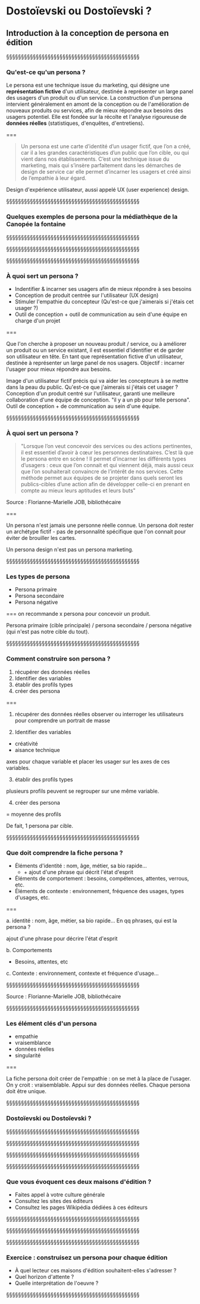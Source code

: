 <!-- .slide: data-background-image="img/" data-background-size="contain" -->
<!-- .slide: class="hover"-->


# Dostoïevski ou Dostoïevski ?
## Introduction à la conception de persona en édition


§§§§§§§§§§§§§§§§§§§§§§§§§§§§§§§§§§§§§§§§§§§§§
<!-- .slide: data-background-image="img/" data-background-size="contain" -->
<!-- .slide: class="hover"-->

### Qu'est-ce qu'un persona ?
Le persona est une technique issue du marketing, qui désigne une **représentation fictive** d'un utilisateur, destinée à représenter un large panel des usagers d'un produit ou d'un service. La construction d'un persona intervient généralement en amont de la conception ou de l'amélioration de nouveaux produits ou services, afin de mieux répondre aux besoins des usagers potentiel. Elle est fondée sur la récolte et l'analyse rigoureuse de **données réelles** (statistiques, d'enquêtes, d'entretiens).

===

>Un persona est une carte d’identité d’un usager fictif, que l’on a créé, car il a les grandes caractéristiques d’un public que l’on cible, ou qui vient dans nos établissements. C’est une technique issue du marketing, mais qui s’insère parfaitement dans les démarches de design de service car elle permet d’incarner les usagers et créé ainsi de l’empathie à leur égard.

Design d'expérience utilisateur, aussi appelé UX (user experience) design.

§§§§§§§§§§§§§§§§§§§§§§§§§§§§§§§§§§§§§§§§§§§§§

### Quelques exemples de persona pour la médiathèque de la Canopée la fontaine

§§§§§§§§§§§§§§§§§§§§§§§§§§§§§§§§§§§§§§§§§§§§§
<!-- .slide: data-background-image="img/persona-1.png" data-background-size="contain" -->

§§§§§§§§§§§§§§§§§§§§§§§§§§§§§§§§§§§§§§§§§§§§§
<!-- .slide: data-background-image="img/persona-2.png" data-background-size="contain" -->


§§§§§§§§§§§§§§§§§§§§§§§§§§§§§§§§§§§§§§§§§§§§§
<!-- .slide: data-background-image="img/" data-background-size="contain" -->
<!-- .slide: class="hover"-->

### À quoi sert un persona ?
* Indentifier & incarner ses usagers afin de mieux répondre à ses besoins
* Conception de produit centrée sur l'utilisateur (UX design)
* Stimuler l'empathie du concepteur (Qu'est-ce que j'aimerais si j'étais cet usager ?)
* Outil de conception + outil de communication au sein d'une équipe en charge d'un projet

===

Que l'on cherche à proposer un nouveau produit / service, ou à améliorer un produit ou un service existant, il est essentiel d'identifier et de garder son utilisateur en tête.  En tant que représentation fictive d'un utilisateur, destinée à représenter un large panel de nos usagers. Objectif : incarner l'usager pour mieux répondre aux besoins.


Image d'un utilisateur fictif précis qui va aider les concepteurs à se mettre dans la peau du public. Qu'est-ce que j'aimerais si j'étais cet usager ?
Conception d'un produit centré sur l'utilisateur, garanti une meilleure collaboration d'une équipe de conception. "il y a un pb pour telle persona". Outil de conception + de communication au sein d'une équipe.

§§§§§§§§§§§§§§§§§§§§§§§§§§§§§§§§§§§§§§§§§§§§§
<!-- .slide: data-background-image="img/" data-background-size="contain" -->
<!-- .slide: class="hover"-->

### À quoi sert un persona ?

>"Lorsque l’on veut concevoir des services ou des actions pertinentes, il est essentiel d’avoir à cœur les personnes destinataires. C’est là que le persona entre en scène ! Il permet d’incarner les différents types d’usagers : ceux que l’on connait et qui viennent déjà, mais aussi ceux que l’on souhaiterait convaincre de l’intérêt de nos services. Cette méthode permet aux équipes de se projeter dans quels seront les publics-cibles d’une action afin de développer celle-ci en prenant en compte au mieux leurs aptitudes et leurs buts"

Source : Florianne-Marielle JOB, bibliothécaire

<!-- .element: class="source" -->

===


Un persona n'est jamais une personne réelle connue. Un persona doit rester un archétype fictif - pas de personnalité spécifique que l'on connait pour éviter de brouiller les cartes.

Un persona design n'est pas un persona marketing.

§§§§§§§§§§§§§§§§§§§§§§§§§§§§§§§§§§§§§§§§§§§§§

### Les types de persona
* Persona primaire
* Persona secondaire
* Persona négative

===
on recommande x persona pour concevoir un produit.

Persona primaire (cible principale) / persona secondaire / persona négative (qui n'est pas notre cible du tout).


§§§§§§§§§§§§§§§§§§§§§§§§§§§§§§§§§§§§§§§§§§§§§

### Comment construire son persona ?
1. récupérer des données réelles
2. Identifier des variables
3. établir des profils types
4. créer des persona


===

1. récupérer des données réelles
observer ou interroger les utilisateurs pour comprendre un portrait de masse

2. Identifier des variables
- créativité
- aisance technique

axes pour chaque variable et placer les usager sur les axes de ces variables.

3. établir des profils types

plusieurs profils peuvent se regrouper sur une même variable.


4. créer des persona

= moyenne des profils

De fait, 1 persona par cible.


§§§§§§§§§§§§§§§§§§§§§§§§§§§§§§§§§§§§§§§§§§§§§

### Que doit comprendre la fiche persona ?
* Éléments d'identité : nom, âge, métier, sa bio rapide...
  -  \+ ajout d'une phrase qui décrit l'état d'esprit
* Éléments de comportement : besoins, compétences, attentes, verrous, etc.
* Éléments de contexte : environnement, fréquence des usages, types d'usages, etc.

===

a. identité : nom, âge, métier, sa bio rapide...
En qq phrases, qui est la persona ?

ajout d'une phrase pour décrire l'état d'esprit

b. Comportements
- Besoins, attentes, etc


c. Contexte :
environnement, contexte et fréquence d'usage...


§§§§§§§§§§§§§§§§§§§§§§§§§§§§§§§§§§§§§§§§§§§§§
<!-- .slide: data-background-image="img/personaExemple.png" data-background-size="contain" -->


Source : Florianne-Marielle JOB, bibliothécaire

<!-- .element: class="source" -->

§§§§§§§§§§§§§§§§§§§§§§§§§§§§§§§§§§§§§§§§§§§§§

### Les élément clés d'un persona
* empathie
* vraisemblance
* données réelles
* singularité

===

La fiche persona doit créer de l'empathie : on se met à la place de l'usager. On y croit : vraisemblable. Appui sur des données réelles. Chaque persona doit être unique.

§§§§§§§§§§§§§§§§§§§§§§§§§§§§§§§§§§§§§§§§§§§§§
<!-- .slide: data-background-image="img/dosto-dosto.png" data-background-size="contain" -->


### Dostoïevski ou Dostoïevski ?

<!-- .element: class="surligne" -->

§§§§§§§§§§§§§§§§§§§§§§§§§§§§§§§§§§§§§§§§§§§§§
<!-- .slide: data-background-image="img/dosto-dosto.png" data-background-size="contain" -->


§§§§§§§§§§§§§§§§§§§§§§§§§§§§§§§§§§§§§§§§§§§§§
<!-- .slide: data-background-image="img/crime_chatimentPleiade2.jpg" data-background-size="contain" -->


§§§§§§§§§§§§§§§§§§§§§§§§§§§§§§§§§§§§§§§§§§§§§
<!-- .slide: data-background-image="img/crime_chatimentActesNoirs.jpg" data-background-size="contain" -->


§§§§§§§§§§§§§§§§§§§§§§§§§§§§§§§§§§§§§§§§§§§§§


### Que vous évoquent ces deux maisons d'édition ?
* Faites appel à votre culture générale
* Consultez les sites des éditeurs
* Consultez les pages Wikipédia dédiées à ces éditeurs

§§§§§§§§§§§§§§§§§§§§§§§§§§§§§§§§§§§§§§§§§§§§§
<!-- .slide: data-background-image="img/pleiadeSite.png" data-background-size="contain" -->


§§§§§§§§§§§§§§§§§§§§§§§§§§§§§§§§§§§§§§§§§§§§§
<!-- .slide: data-background-image="img/acteSudSite.png" data-background-size="contain" -->

§§§§§§§§§§§§§§§§§§§§§§§§§§§§§§§§§§§§§§§§§§§§§


### Exercice : construisez un persona pour chaque édition
* À quel lecteur ces maisons d'édition souhaitent-elles s'adresser ?
* Quel horizon d'attente ?
* Quelle interprétation de l'oeuvre ?

§§§§§§§§§§§§§§§§§§§§§§§§§§§§§§§§§§§§§§§§§§§§§
<!-- .slide: data-background-image="img/FichePersona.png" data-background-size="contain" -->
